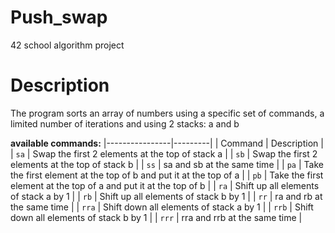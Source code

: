 # Push_swap
42 school algorithm project

# Description
The program sorts an array of numbers using a specific set of commands, a limited number of iterations and using 2 stacks: a and b

**available commands:**
|----------------|---------|
| Command | Description |
| `sa` | Swap the first 2 elements at the top of stack a |
| `sb` | Swap the first 2 elements at the top of stack b |
| `ss` | sa and sb at the same time |
| `pa` | Take the first element at the top of b and put it at the top of a |
| `pb` | Take the first element at the top of a and put it at the top of b |
| `ra` | Shift up all elements of stack a by 1 |
| `rb` | Shift up all elements of stack b by 1 |
| `rr` | ra and rb at the same time |
| `rra` | Shift down all elements of stack a by 1 |
| `rrb` | Shift down all elements of stack b by 1 |
| `rrr` | rra and rrb at the same time |
